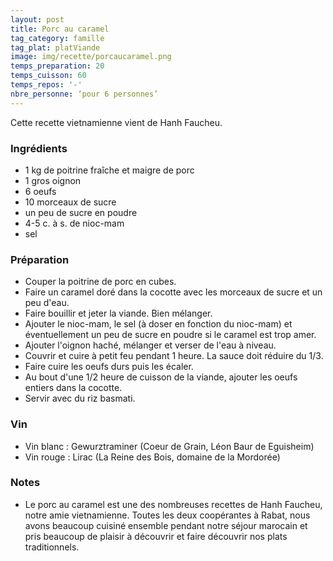 ```yaml
---
layout: post
title: Porc au caramel
tag_category: famille
tag_plat: platViande
image: img/recette/porcaucaramel.png
temps_preparation: 20
temps_cuisson: 60
temps_repos: '-'
nbre_personne: ‘pour 6 personnes’
---
```

Cette recette vietnamienne vient de Hanh Faucheu.

### Ingrédients
* 1 kg de poitrine fraîche et maigre de porc
* 1 gros oignon
* 6 oeufs
* 10 morceaux de sucre
* un peu de sucre en poudre
* 4-5 c. à s. de nioc-mam
* sel


### Préparation
* Couper la poitrine de porc en cubes.
* Faire un caramel doré dans la cocotte avec les morceaux de sucre et un peu d'eau.
* Faire bouillir et jeter la viande. Bien mélanger.
* Ajouter le nioc-mam, le sel (à doser en fonction du nioc-mam) et éventuellement un peu de sucre en poudre si le caramel est trop amer.
* Ajouter l'oignon haché, mélanger et verser de l'eau à niveau.
* Couvrir et cuire à petit feu pendant 1 heure. La sauce doit réduire du 1/3.
* Faire cuire les oeufs durs puis les écaler.
* Au bout d'une 1/2 heure de cuisson de la viande, ajouter les oeufs entiers dans la cocotte.
* Servir avec du riz basmati.


### Vin
* Vin blanc : Gewurztraminer (Coeur de Grain, Léon Baur de Eguisheim)
* Vin rouge : Lirac (La Reine des Bois, domaine de la Mordorée)

### Notes
* Le porc au caramel est une des nombreuses recettes de Hanh Faucheu, notre amie vietnamienne. Toutes les deux coopérantes à Rabat, nous avons beaucoup cuisiné ensemble pendant notre séjour marocain et pris beaucoup de plaisir à découvrir et faire découvrir nos plats traditionnels.
